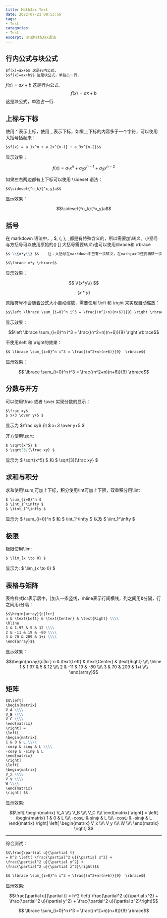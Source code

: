 ```yaml
---
title: MathJax Test
date: 2022-07-21 08:53:56
tags:
- Test
categories:
- Test
excerpt: 测试MathJax语法
---
```


## 行内公式与块公式

```markdown
$f(x)=ax+b$ 这是行内公式.
$$f(x)=ax+b$$ 这是块公式，单独占一行.
```
$f(x)=ax+b$ 这是行内公式.
$$f(x)=ax+b$$ 这是块公式，单独占一行.

## 上标与下标

使用 ^ 表示上标，使用 _ 表示下标，如果上下标的内容多于一个字符，可以使用大括号括起来：

```markdown
$$f(x) = a_1x^n + a_2x^{n-1} + a_3x^{n-2}$$
```

显示效果：

$$f(x) = a_1x^n + a_2x^{n-1} + a_3x^{n-2}$$

如果左右两边都有上下标可以使用 \sideset 语法：

```markdown
$$\sideset{^n_k}{^x_y}a$$
```

显示效果：

$$\sideset{^n_k}{^x_y}a$$

## 括号

在 markdown 语法中，\, $, {, }, _都是有特殊含义的，所以需要加\转义。小括号与方括号可以使用原始的() [] 大括号需要转义\也可以使用\lbrace和 \rbrace

```markdown
$$ \\{x*y\\} $$  --注：大括号在markdown中已有一次转义，在mathjax中还要再转一次，所以为两个斜杠

$$\lbrace x*y \rbrace$$
```

显示效果：

$$ \\{x*y\\} $$

$$\lbrace x*y \rbrace$$

原始符号不会随着公式大小自动缩放，需要使用 \left 和 \right 来实现自动缩放：

```markdown
$$\left \lbrace \sum_{i=0}^n i^3 = \frac{(n^2+n)(n+6)}{9} \right \rbrace$$
```

显示效果：

$$\left \lbrace \sum_{i=0}^n i^3 = \frac{(n^2+n)(n+6)}{9} \right \rbrace$$

不使用\left 和 \right的效果：

```markdown
$$ \lbrace \sum_{i=0}^n i^3 = \frac{(n^2+n)(n+6)}{9}  \rbrace$$
```

显示效果：

$$ \lbrace \sum_{i=0}^n i^3 = \frac{(n^2+n)(n+6)}{9}  \rbrace$$

## 分数与开方

可以使用\frac 或者 \over 实现分数的显示：

```markdown
$\frac xy$
$ x+3 \over y+5 $
```

显示为 $\frac xy$ 和 $ x+3 \over y+5 $

开方使用\sqrt:

```markdown
$ \sqrt{x^5} $
$ \sqrt[3]{\frac xy} $
```

显示为 $ \sqrt{x^5} $ 和 $ \sqrt[3]{\frac xy} $

## 求和与积分

求和使用\sum,可加上下标，积分使用\int可加上下限，双重积分用\iint

```markdown
$ \sum_{i=0}^n $
$ \int_1^\infty $
$ \iint_1^\infty $
```

显示为 $ \sum_{i=0}^n $ 和 $ \int_1^\infty $ 以及 $ \iint_1^\infty $

## 极限

极限使用\lim:

```markdown
$ \lim_{x \to 0} $
```

显示为: $ \lim_{x \to 0} $

## 表格与矩阵

表格样式lcr表示居中，|加入一条竖线，\hline表示行间横线，列之间用&分隔，行之间用\分隔：

```markdown
$$\begin{array}{c|lcr}
n & \text{Left} & \text{Center} & \text{Right} \\\\
\hline
1 & 1.97 & 5 & 12 \\\\
2 & -11 & 19 & -80 \\\\
3 & 70 & 209 & 1+i \\\\
\end{array}$$
```

显示效果：

$$\begin{array}{c|lcr}
n & \text{Left} & \text{Center} & \text{Right} \\\\
\hline
1 & 1.97 & 5 & 12 \\\\
2 & -11 & 19 & -80 \\\\
3 & 70 & 209 & 1+i \\\\
\end{array}$$

## 矩阵

```markdown
$$\left[
\begin{matrix}
V_A \\\\
V_B \\\\
V_C \\\\
\end{matrix}
\right] =
\left[
\begin{matrix}
1 & 0 & L \\\\
-cosψ & sinψ & L \\\\
-cosψ & -sinψ & L
\end{matrix}
\right]
\left[
\begin{matrix}
V_x \\\\
V_y \\\\
W \\\\
\end{matrix}
\right] $$
```

显示效果:

$$\left[
\begin{matrix}
V_A \\\\
V_B \\\\
V_C \\\\
\end{matrix}
\right] =
\left[
\begin{matrix}
1 & 0 & L \\\\
-cosψ & sinψ & L \\\\
-cosψ & -sinψ & L
\end{matrix}
\right]
\left[
\begin{matrix}
V_x \\\\
V_y \\\\
W \\\\
\end{matrix}
\right] $$

<hr>

综合测试：

```markdown
$$\frac{\partial u}{\partial t}
= h^2 \left( \frac{\partial^2 u}{\partial x^2} +
\frac{\partial^2 u}{\partial y^2} +
\frac{\partial^2 u}{\partial z^2}\right)$$

$$ \lbrace \sum_{i=0}^n i^3 = \frac{(n^2+n)(n+6)}{9}  \rbrace$$
```
显示效果:

$$\frac{\partial u}{\partial t}
= h^2 \left( \frac{\partial^2 u}{\partial x^2} +
\frac{\partial^2 u}{\partial y^2} +
\frac{\partial^2 u}{\partial z^2}\right)$$

$$ \lbrace \sum_{i=0}^n i^3 = \frac{(n^2+n)(n+6)}{9}  \rbrace$$